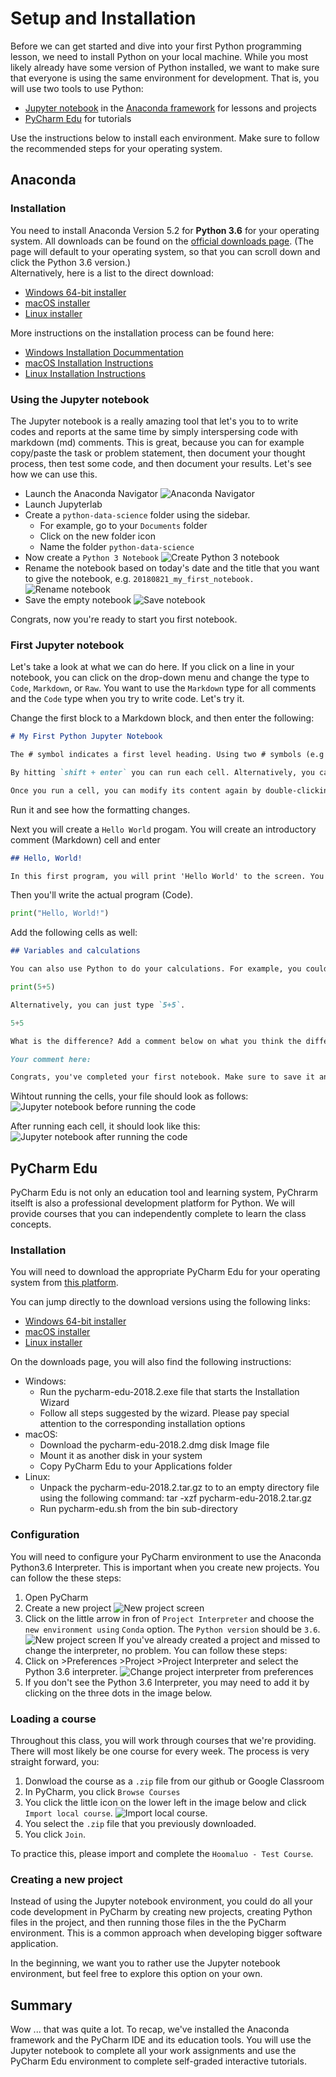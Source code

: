 # Setup and Installation

Before we can get started and dive into your first Python programming lesson, we need to install Python on your local machine. While you most likely already have some version of Python installed, we want to make sure that everyone is using the same environment for development. That is, you will use two tools to use Python: <br>
* [Jupyter notebook]() in the [Anaconda framework]() for lessons and projects
* [PyCharm Edu]() for tutorials

Use the instructions below to install each environment. Make sure to follow the recommended steps for your operating system.

## Anaconda

### Installation
You need to install Anaconda Version 5.2 for **Python 3.6** for your operating system. All downloads can be found on the [official downloads page](https://www.anaconda.com/download/). (The page will default to your operating system, so that you can scroll down and click the Python 3.6 version.) <br>
Alternatively, here is a list to the direct download:
* [Windows 64-bit installer](https://repo.anaconda.com/archive/Anaconda3-5.2.0-Windows-x86_64.exe)
* [macOS installer](https://repo.anaconda.com/archive/Anaconda3-5.2.0-MacOSX-x86_64.pkg)
* [Linux installer](https://repo.anaconda.com/archive/Anaconda3-5.2.0-Linux-x86_64.sh)

More instructions on the installation process can be found here:
* [Windows Installation Docummentation](https://docs.anaconda.com/anaconda/install/windows)
* [macOS Installation Instructions](https://docs.anaconda.com/anaconda/install/mac-os.html)
* [Linux Installation Instructions](https://docs.anaconda.com/anaconda/install/linux.html)

### Using the Jupyter notebook

The Jupyter notebook is a really amazing tool that let's you to to write codes and reports at the same time by simply interspersing code with markdown (md) comments. This is great, because you can for example copy/paste the task or problem statement, then document your thought process, then test some code, and then document your results. Let's see how we can use this.

* Launch the Anaconda Navigator
  ![Anaconda Navigator](src/anaconda_navigator.png)
* Launch Jupyterlab
* Create a `python-data-science` folder using the sidebar.
  * For example, go to your `Documents` folder
  * Click on the new folder icon
  * Name the folder `python-data-science`
* Now create a `Python 3 Notebook`
  ![Create Python 3 notebook](src/jupyter_createNotebook.png)
* Rename the notebook based on today's date and the title that you want to give the notebook, e.g. `20180821_my_first_notebook.`
  ![Rename notebook](src/jupyter_firstNotebook.png)
* Save the empty notebook
  ![Save notebook](src/jupyter_saveNotebook.png)

Congrats, now you're ready to start you first notebook.

### First Jupyter notebook

Let's take a look at what we can do here. If you click on a line in your notebook, you can click on the drop-down menu and change the type to `Code`, `Markdown`, or `Raw`. You want to use the `Markdown` type for all comments and the `Code` type when you try to write code. Let's try it.

Change the first block to a Markdown block, and then enter the following:
```md
# My First Python Jupyter Notebook

The # symbol indicates a first level heading. Using two # symbols (e.g ##) means second level heading, and so forth. This is good for structuring notebooks.

By hitting `shift + enter` you can run each cell. Alternatively, you can simply click on the play symbol in the top ribbon.

Once you run a cell, you can modify its content again by double-clicking on it.
```
Run it and see how the formatting changes.

Next you will create a `Hello World` progam. You will create an introductory comment (Markdown) cell and enter
```md
## Hello, World!

In this first program, you will print 'Hello World' to the screen. You will use the `print()` command to do so. Character strings are expressed using double-quotation marks.
```
Then you'll write the actual program (Code).
```py
print("Hello, World!")
```

Add the following cells as well:


```md
## Variables and calculations

You can also use Python to do your calculations. For example, you could calculate `5+5` and then print the result.
```

```py
print(5+5)
```

```md
Alternatively, you can just type `5+5`.
```

```py
5+5
```

```md
What is the difference? Add a comment below on what you think the difference is between `print(5+5)`` and `5+5`.
```

```md
Your comment here:
```

```md
Congrats, you've completed your first notebook. Make sure to save it and submit it to Google Classroom.
```

Wihtout running the cells, your file should look as follows:
![Jupyter notebook before running the code](src/jupyter_code_0.png)

After running each cell, it should look like this:
![Jupyter notebook after running the code](src/jupyter_code_1.png)

## PyCharm Edu

PyCharm Edu is not only an education tool and learning system, PyChrarm itselft is also a professional development platform for Python. We will provide courses that you can independently complete to learn the class concepts.

### Installation
You will need to download the appropriate PyCharm Edu for your operating system from [this platform](https://www.jetbrains.com/pycharm-edu/download/).

You can jump directly to the download versions using the following links:
* [Windows 64-bit installer](https://www.jetbrains.com/pycharm-edu/download/download-thanks.html?platform=windows)
* [macOS installer](https://www.jetbrains.com/pycharm-edu/download/download-thanks.html?platform=mac)
* [Linux installer](https://www.jetbrains.com/pycharm-edu/download/download-thanks.html?platform=linux)

On the downloads page, you will also find the following instructions:
* Windows:
  * Run the pycharm-edu-2018.2.exe file that starts the Installation Wizard
  * Follow all steps suggested by the wizard. Please pay special attention to the corresponding installation options
* macOS:
  * Download the pycharm-edu-2018.2.dmg disk Image file
  * Mount it as another disk in your system
  * Copy PyCharm Edu to your Applications folder
* Linux:
  * Unpack the pycharm-edu-2018.2.tar.gz to to an empty directory file using the following command:
tar -xzf pycharm-edu-2018.2.tar.gz
  * Run pycharm-edu.sh from the bin sub-directory

### Configuration

You will need to configure your PyCharm environment to use the Anaconda Python3.6 Interpreter. This is important when you create new projects. You can follow the these steps:
1. Open PyCharm
2. Create a new project
  ![New project screen](src/steps_a_1.png)
3. Click on the little arrow in fron of `Project Interpreter` and choose the `new environment using` `Conda` option. The `Python version` should be `3.6`.
  ![New project screen](src/steps_a_2.png)
If you've already created a project and missed to change the interpreter, no problem. You can follow these steps:
1. Click on >Preferences >Project >Project Interpreter and select the Python 3.6 interpreter.
  ![Change project interpreter from preferences](src/steps_b_1.png)
2. If you don't see the Python 3.6 Interpreter, you may need to add it by clicking on the three dots in the image below.

### Loading a course

Throughout this class, you will work through courses that we're providing. There will most likely be one course for every week. The process is very straight forward, you:
1. Donwload the course as a `.zip` file from our github or Google Classroom
2. In PyCharm, you click `Browse Courses`
3. You click the little icon on the lower left in the image below and click `Import local course`.
  ![Import local course.](src/joinCourse.png)
4. You select the `.zip` file that you previously downloaded.
5. You click `Join`.

To practice this, please import and complete the `Hoomaluo - Test Course`.

### Creating a new project

Instead of using the Jupyter notebook environment, you could do all your code development in PyCharm by creating new projects, creating Python files in the project, and then running those files in the the PyCharm environment. This is a common approach when developing bigger software application.

In the beginning, we want you to rather use the Jupyter notebook environment, but feel free to explore this option on your own.

## Summary

Wow ... that was quite a lot. To recap, we've installed the Anaconda framework and the PyCharm IDE and its education tools. You will use the Jupyter notebook to complete all your work assignments and use the PyCharm Edu environment to complete self-graded interactive tutorials.
